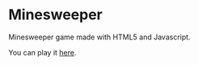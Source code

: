 # Minesweeper

Minesweeper game made with HTML5 and Javascript.

You can play it <a href="https://mindrex.github.io/minesweeper/">here</a>.

